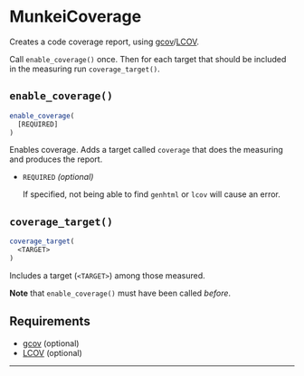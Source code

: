 # MunkeiCoverage #

Creates a code coverage report, using [gcov]/[LCOV].

Call `enable_coverage()` once. Then for each target that should be included in
the measuring run `coverage_target()`.

## `enable_coverage()` ##

```cmake
enable_coverage(
  [REQUIRED]
)
```

Enables coverage. Adds a target called `coverage` that does the measuring and
produces the report.

*   `REQUIRED` *(optional)*

    If specified, not being able to find `genhtml` or `lcov` will cause an
    error.

## `coverage_target()` ##

```cmake
coverage_target(
  <TARGET>
)
```

Includes a target (`<TARGET>`) among those measured.

**Note** that `enable_coverage()` must have been called *before*.

## Requirements ##

*   [gcov] (optional)
*   [LCOV] (optional)

---

  [gcov]: https://gcc.gnu.org/onlinedocs/gcc/Gcov.html

  [LCOV]: http://ltp.sourceforge.net/coverage/lcov.php
